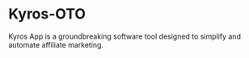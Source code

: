 # Kyros-OTO
Kyros App is a groundbreaking software tool designed to simplify and automate affiliate marketing.
